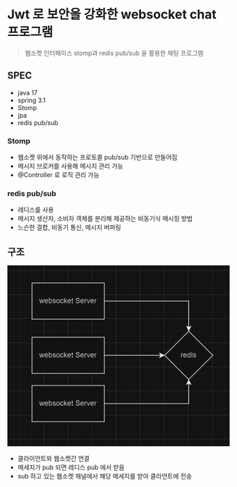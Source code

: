 # Jwt 로 보안을 강화한 websocket chat 프로그램
> 웹소켓 인터페이스 stomp과 redis pub/sub 을 활용한 채팅 프로그램


## SPEC
* java 17
* spring 3.1 
* Stomp
* jpa
* redis pub/sub

### Stomp
* 웹소켓 위에서 동작하는 프로토콜 pub/sub 기반으로 만들어짐
* 메시지 브로커를 사용해 메시지 관리 가능
* @Controller 로 로직 관리 가능

### redis pub/sub
* 레디스를 사용
* 메시지 생산자, 소비자 객체를 분리해 제공하는 비동기식 메시징 방법
* 느슨한 결합, 비동기 통신, 메시지 버퍼링

## 구조
![img.png](img.png)

* 클라이언트와 웹소켓간 연결
* 메세지가 pub 되면 레디스 pub 에서 받음
* sub 하고 있는 웹소켓 채널에서 해당 메세지를 받아 클라언트에 전송